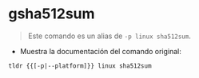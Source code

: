 # gsha512sum

> Este comando es un alias de `-p linux sha512sum`.

- Muestra la documentación del comando original:

`tldr {{[-p|--platform]}} linux sha512sum`
